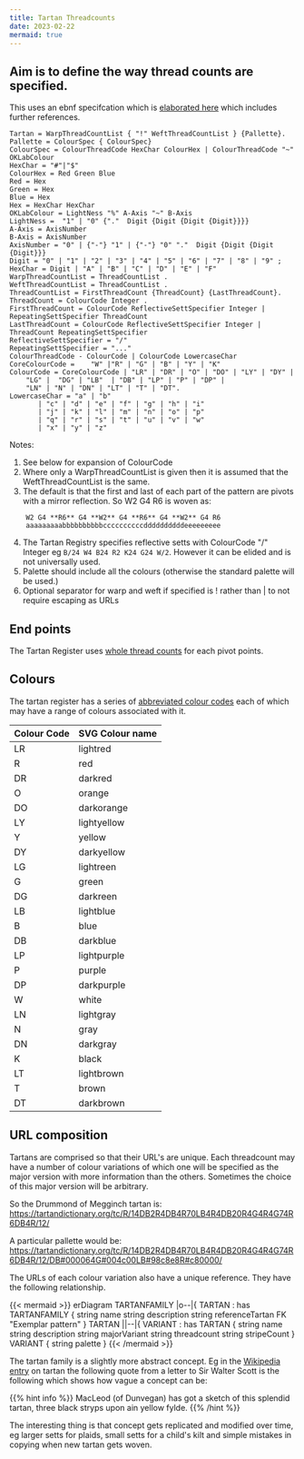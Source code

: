```yaml
---
title: Tartan Threadcounts
date: 2023-02-22
mermaid: true
---
```


## Aim is to define the way thread counts are specified.

This uses an ebnf specifcation which is [elaborated here][] which includes further references.

[elaborated here]:https://www.bytestone.uk/posts/ebnf/

```ebnf
Tartan = WarpThreadCountList { "!" WeftThreadCountList } {Pallette}. 
Pallette = ColourSpec { ColourSpec}
ColourSpec = ColourThreadCode HexChar ColourHex | ColourThreadCode "~"  OKLabColour
HexChar = "#"|"$"
ColourHex = Red Green Blue
Red = Hex
Green = Hex
Blue = Hex
Hex = HexChar HexChar
OKLabColour = LightNess "%" A-Axis "~" B-Axis
LightNess =  "1" | "0" {"."  Digit {Digit {Digit {Digit}}}}
A-Axis = AxisNumber
B-Axis = AxisNumber
AxisNumber = "0" | {"-"} "1" | {"-"} "0" "."  Digit {Digit {Digit {Digit}}}
Digit = "0" | "1" | "2" | "3" | "4" | "5" | "6" | "7" | "8" | "9" ;
HexChar = Digit | "A" | "B" | "C" | "D" | "E" | "F" 
WarpThreadCountList = ThreadCountList .
WeftThreadCountList = ThreadCountList .
ThreadCountList = FirstThreadCount {ThreadCount} {LastThreadCount}.
ThreadCount = ColourCode Integer .
FirstThreadCount = ColourCode ReflectiveSettSpecifier Integer | RepeatingSettSpecifier ThreadCount
LastThreadCount = ColourCode ReflectiveSettSpecifier Integer | ThreadCount RepeatingSettSpecifier 
ReflectiveSettSpecifier = "/" 
RepeatingSettSpecifier = "..."
ColourThreadCode - ColourCode | ColourCode LowercaseChar
CoreColourCode =    "W" |"R" | "G" | "B" | "Y" | "K" 
ColourCode = CoreColourCode | "LR" | "DR" | "O" | "DO" | "LY" | "DY" |
    "LG" |  "DG" | "LB"  | "DB" | "LP" | "P" | "DP" | 
    "LN" | "N" | "DN" | "LT" | "T" | "DT".
LowercaseChar = "a" | "b"
       | "c" | "d" | "e" | "f" | "g" | "h" | "i"
       | "j" | "k" | "l" | "m" | "n" | "o" | "p"
       | "q" | "r" | "s" | "t" | "u" | "v" | "w"
       | "x" | "y" | "z"
```

Notes:
1. See below for expansion of ColourCode
2. Where only a WarpThreadCountList is given then it is assumed that the WeftThreadCountList is the same. 
3. The default is that the first and last of each part of the pattern are pivots with a mirror reflection.   So W2 G4 R6 is woven as:
```
    W2 G4 **R6** G4 **W2** G4 **R6** G4 **W2** G4 R6
    aaaaaaaaabbbbbbbbbbccccccccccddddddddddeeeeeeeee
```
4. The Tartan Registry specifies reflective setts with ColourCode "/" Integer eg `B/24 W4 B24 R2 K24 G24 W/2`.  However it can be elided and is not universally used.
5. Palette should include all the colours (otherwise the standard palette will be used.)
6. Optional separator for warp and weft if specified is ! rather than | to not require escaping as URLs
   


## End points

The Tartan Register uses [whole thread counts][] for each pivot points.

[whole thread counts]: https://www.tartanregister.gov.uk/threadcount

## Colours

The tartan register has a series of [abbreviated colour codes][] each of which may have a range of colours associated with it.

[abbreviated colour codes]: https://www.tartanregister.gov.uk/docs/Colour_shades.pdf

| Colour Code | SVG Colour name |
| ----------- | --------------- |
| LR          | lightred        |
| R           | red             |
| DR          | darkred         |
| O           | orange          |
| DO          | darkorange      |
| LY          | lightyellow     |
| Y           | yellow          |
| DY          | darkyellow      |
| LG          | lightreen       |
| G           | green           |
| DG          | darkreen        |
| LB          | lightblue       |
| B           | blue            |
| DB          | darkblue        |
| LP          | lightpurple     |
| P           | purple          |
| DP          | darkpurple      |
| W           | white           |
| LN          | lightgray       |
| N           | gray            |
| DN          | darkgray        |
| K           | black           |
| LT          | lightbrown      |
| T           | brown           |
| DT          | darkbrown       |

## URL composition

Tartans are comprised so that their URL's are unique.  Each threadcount may have a number of colour variations of which one will be specified as the major version with more information than the others.
Sometimes the choice of this major version will be arbitrary.

So the Drummond of Megginch tartan is:
https://tartandictionary.org/tc/R/14DB2R4DB4R70LB4R4DB20R4G4R4G74R6DB4R/12/

A particular pallette would be:
https://tartandictionary.org/tc/R/14DB2R4DB4R70LB4R4DB20R4G4R4G74R6DB4R/12/DB#000064G#004c00LB#98c8e8R#c80000/

The URLs of each colour variation also have a unique reference.  They have the following relationship.


{{< mermaid >}}
erDiagram
    TARTANFAMILY |o--|{ TARTAN : has
    TARTANFAMILY {
        string name
        string description
        string referenceTartan FK "Exemplar pattern"
    }
    TARTAN ||--|{ VARIANT : has
    TARTAN {
        string name
        string description
        string majorVariant
        string threadcount
        string stripeCount
    }
    VARIANT {
        string palette
    }
{{< /mermaid >}}

The tartan family is a slightly more abstract concept.  Eg in the [Wikipedia entry] on tartan the following quote from a letter to Sir Walter Scott is the following which shows how vague a concept can be:

[Wikipedia entry]:https://en.wikipedia.org/wiki/Tartan

{{% hint info %}}
MacLeod (of Dunvegan) has got a sketch of this splendid tartan, three black stryps upon ain yellow fylde.
{{% /hint %}}

The interesting thing is that concept gets replicated and modified over time, eg larger setts for plaids, small setts for a child's kilt and simple mistakes in copying when new tartan gets woven.